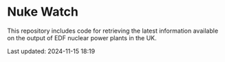 # Nuke Watch

This repository includes code for retrieving the latest information available on the output of EDF nuclear power plants in the UK.

Last updated: 2024-11-15 18:19